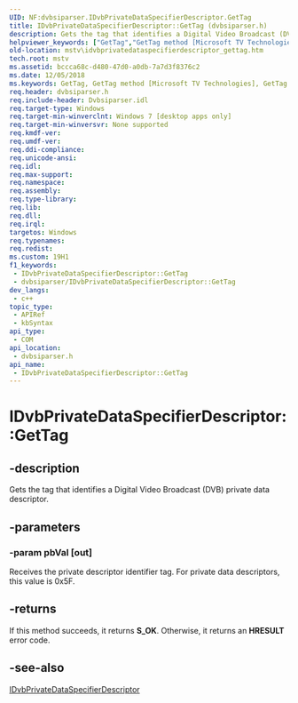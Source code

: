 ```yaml
---
UID: NF:dvbsiparser.IDvbPrivateDataSpecifierDescriptor.GetTag
title: IDvbPrivateDataSpecifierDescriptor::GetTag (dvbsiparser.h)
description: Gets the tag that identifies a Digital Video Broadcast (DVB) private data descriptor.
helpviewer_keywords: ["GetTag","GetTag method [Microsoft TV Technologies]","GetTag method [Microsoft TV Technologies]","IDvbPrivateDataSpecifierDescriptor interface","IDvbPrivateDataSpecifierDescriptor interface [Microsoft TV Technologies]","GetTag method","IDvbPrivateDataSpecifierDescriptor.GetTag","IDvbPrivateDataSpecifierDescriptor::GetTag","dvbsiparser/IDvbPrivateDataSpecifierDescriptor::GetTag","mstv.idvbprivatedataspecifierdescriptor_gettag"]
old-location: mstv\idvbprivatedataspecifierdescriptor_gettag.htm
tech.root: mstv
ms.assetid: bccca68c-d480-47d0-a0db-7a7d3f8376c2
ms.date: 12/05/2018
ms.keywords: GetTag, GetTag method [Microsoft TV Technologies], GetTag method [Microsoft TV Technologies],IDvbPrivateDataSpecifierDescriptor interface, IDvbPrivateDataSpecifierDescriptor interface [Microsoft TV Technologies],GetTag method, IDvbPrivateDataSpecifierDescriptor.GetTag, IDvbPrivateDataSpecifierDescriptor::GetTag, dvbsiparser/IDvbPrivateDataSpecifierDescriptor::GetTag, mstv.idvbprivatedataspecifierdescriptor_gettag
req.header: dvbsiparser.h
req.include-header: Dvbsiparser.idl
req.target-type: Windows
req.target-min-winverclnt: Windows 7 [desktop apps only]
req.target-min-winversvr: None supported
req.kmdf-ver: 
req.umdf-ver: 
req.ddi-compliance: 
req.unicode-ansi: 
req.idl: 
req.max-support: 
req.namespace: 
req.assembly: 
req.type-library: 
req.lib: 
req.dll: 
req.irql: 
targetos: Windows
req.typenames: 
req.redist: 
ms.custom: 19H1
f1_keywords:
 - IDvbPrivateDataSpecifierDescriptor::GetTag
 - dvbsiparser/IDvbPrivateDataSpecifierDescriptor::GetTag
dev_langs:
 - c++
topic_type:
 - APIRef
 - kbSyntax
api_type:
 - COM
api_location:
 - dvbsiparser.h
api_name:
 - IDvbPrivateDataSpecifierDescriptor::GetTag
---
```


# IDvbPrivateDataSpecifierDescriptor::GetTag


## -description

Gets the tag that identifies a Digital Video Broadcast (DVB) private data descriptor.

## -parameters

### -param pbVal [out]

Receives the private descriptor identifier tag. For private data descriptors, this value is 0x5F.

## -returns

If this method succeeds, it returns <b xmlns:loc="http://microsoft.com/wdcml/l10n">S_OK</b>. Otherwise, it returns an <b xmlns:loc="http://microsoft.com/wdcml/l10n">HRESULT</b> error code.

## -see-also

<a href="/previous-versions/windows/desktop/api/dvbsiparser/nn-dvbsiparser-idvbprivatedataspecifierdescriptor">IDvbPrivateDataSpecifierDescriptor</a>

